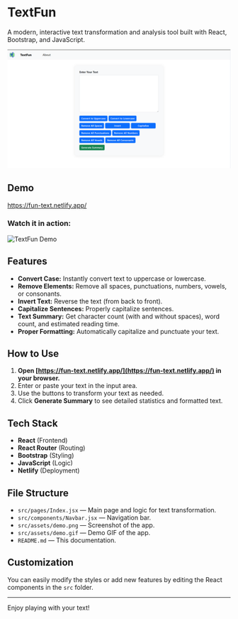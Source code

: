 # TextFun

A modern, interactive text transformation and analysis tool built with React, Bootstrap, and JavaScript.

![TextFun UI](./src/assets/Screenshot.png)

## Demo

https://fun-text.netlify.app/

### Watch it in action:

![TextFun Demo](./src/assets/TextFun.gif)

## Features

- **Convert Case:** Instantly convert text to uppercase or lowercase.
- **Remove Elements:** Remove all spaces, punctuations, numbers, vowels, or consonants.
- **Invert Text:** Reverse the text (from back to front).
- **Capitalize Sentences:** Properly capitalize sentences.
- **Text Summary:** Get character count (with and without spaces), word count, and estimated reading time.
- **Proper Formatting:** Automatically capitalize and punctuate your text.

## How to Use

1. **Open [https://fun-text.netlify.app/](https://fun-text.netlify.app/) in your browser.**
2. Enter or paste your text in the input area.
3. Use the buttons to transform your text as needed.
4. Click **Generate Summary** to see detailed statistics and formatted text.

## Tech Stack

- **React** (Frontend)
- **React Router** (Routing)
- **Bootstrap** (Styling)
- **JavaScript** (Logic)
- **Netlify** (Deployment)

## File Structure

- `src/pages/Index.jsx` — Main page and logic for text transformation.
- `src/components/Navbar.jsx` — Navigation bar.
- `src/assets/demo.png` — Screenshot of the app.
- `src/assets/demo.gif` — Demo GIF of the app.
- `README.md` — This documentation.

## Customization

You can easily modify the styles or add new features by editing the React components in the `src` folder.

---

Enjoy playing with your text!